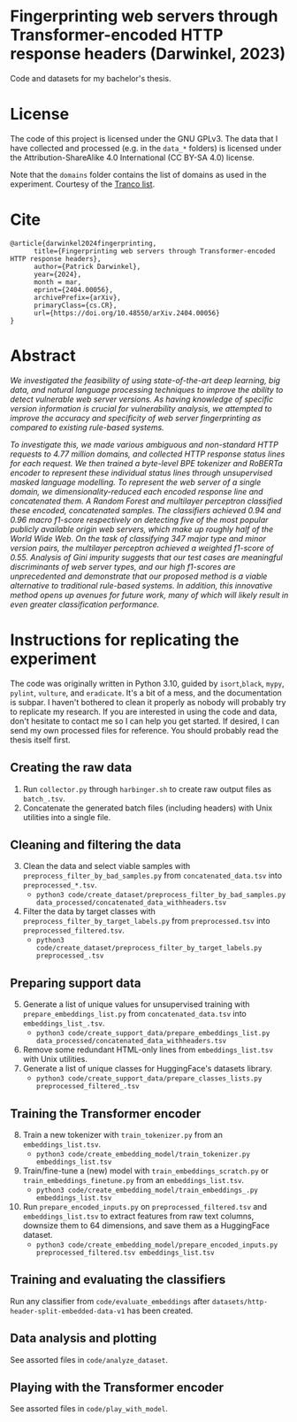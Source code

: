 # Fingerprinting web servers through Transformer-encoded HTTP response headers (Darwinkel, 2023)

Code and datasets for my bachelor's thesis.

# License

The code of this project is licensed under the GNU GPLv3. The data that I have collected and processed (e.g. in
the `data_*` folders) is licensed under the Attribution-ShareAlike 4.0 International (CC BY-SA 4.0) license.

Note that the `domains` folder contains the list of domains as used in the experiment. Courtesy of the [Tranco list](https://tranco-list.eu/).

# Cite
```
@article{darwinkel2024fingerprinting,
      title={Fingerprinting web servers through Transformer-encoded HTTP response headers}, 
      author={Patrick Darwinkel},
      year={2024},
      month = mar,
      eprint={2404.00056},
      archivePrefix={arXiv},
      primaryClass={cs.CR},
      url={https://doi.org/10.48550/arXiv.2404.00056}
}
```

# Abstract

_We investigated the feasibility of using state-of-the-art deep learning, big data, and natural language processing
techniques to improve the ability to detect vulnerable web server versions.
As having knowledge of specific version information is crucial for vulnerability analysis, we attempted to improve the
accuracy and specificity of web server fingerprinting as compared to existing rule-based systems._

_To investigate this, we made various ambiguous and non-standard HTTP requests to 4.77 million domains, and collected
HTTP response status lines for each request._
_We then trained a byte-level BPE tokenizer and RoBERTa encoder to represent these individual status lines through
unsupervised masked language modelling._
_To represent the web server of a single domain, we dimensionality-reduced each encoded response line and concatenated
them._
_A Random Forest and multilayer perceptron classified these encoded, concatenated samples._
_The classifiers achieved 0.94 and 0.96 macro f1-score respectively on detecting five of the most popular publicly
available origin web servers, which make up roughly half of the World Wide Web._
_On the task of classifying 347 major type and minor version pairs, the multilayer perceptron achieved a weighted
f1-score of 0.55._
_Analysis of Gini impurity suggests that our test cases are meaningful discriminants of web server types, and our high
f1-scores are unprecedented and demonstrate that our proposed method is a viable alternative to traditional rule-based
systems._
_In addition, this innovative method opens up avenues for future work, many of which will likely result in even greater
classification performance._

# Instructions for replicating the experiment

The code was originally written in Python 3.10, guided by `isort`,`black`, `mypy`, `pylint`, `vulture`, and `eradicate`. It's a bit
of a mess, and the documentation is subpar. I haven't bothered to clean it properly as nobody will probably try to
replicate my research. If you are interested in using the code and data, don't hesitate to contact me so I can help you
get started. If desired, I can send my own processed files for reference.
You should probably read the thesis itself first.

## Creating the raw data

1. Run `collector.py` through `harbinger.sh` to create raw output files as `batch_.tsv`.
2. Concatenate the generated batch files (including headers) with Unix utilities into a single file.

## Cleaning and filtering the data

3. Clean the data and select viable samples with `preprocess_filter_by_bad_samples.py` from `concatenated_data.tsv`
   into `preprocessed_*.tsv`.
    * `python3 code/create_dataset/preprocess_filter_by_bad_samples.py data_processed/concatenated_data_withheaders.tsv`
4. Filter the data by target classes with `preprocess_filter_by_target_labels.py` from `preprocessed.tsv`
   into `preprocessed_filtered.tsv`.
    * `python3 code/create_dataset/preprocess_filter_by_target_labels.py preprocessed_.tsv`

## Preparing support data

5. Generate a list of unique values for unsupervised training with `prepare_embeddings_list.py`
   from `concatenated_data.tsv` into `embeddings_list_.tsv`.
    * `python3 code/create_support_data/prepare_embeddings_list.py data_processed/concatenated_data_withheaders.tsv`
6. Remove some redundant HTML-only lines from `embeddings_list.tsv` with Unix utilities.
7. Generate a list of unique classes for HuggingFace's datasets library.
    * `python3 code/create_support_data/prepare_classes_lists.py preprocessed_filtered_.tsv`

## Training the Transformer encoder

8. Train a new tokenizer with `train_tokenizer.py` from an `embeddings_list.tsv`.
    * `python3 code/create_embedding_model/train_tokenizer.py embeddings_list.tsv`
9. Train/fine-tune a (new) model with `train_embeddings_scratch.py` or `train_embeddings_finetune.py` from
   an `embeddings_list.tsv`.
    * `python3 code/create_embedding_model/train_embeddings_.py embeddings_list.tsv`
10. Run `prepare_encoded_inputs.py` on `preprocessed_filtered.tsv` and `embeddings_list.tsv` to extract features from
    raw text columns, downsize them to 64 dimensions, and save them as a HuggingFace dataset.
    * `python3 code/create_embedding_model/prepare_encoded_inputs.py preprocessed_filtered.tsv embeddings_list.tsv`

## Training and evaluating the classifiers

Run any classifier from `code/evaluate_embeddings` after `datasets/http-header-split-embedded-data-v1` has been created.

## Data analysis and plotting

See assorted files in `code/analyze_dataset`.

## Playing with the Transformer encoder

See assorted files in `code/play_with_model`.
